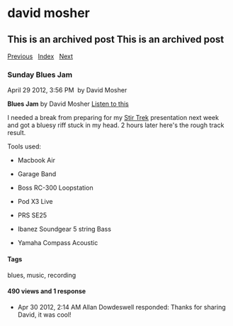 # david mosher

## This is an archived post This is an archived post

[Previous](../../../posts/2012/08/the-benefits-of-interactive-prototyping.html)
  [Index](../../../index.html)   [Next](../../../posts/2012/01/emojii.html)

### Sunday Blues Jam

April 29 2012, 3:56 PM  by David Mosher

**Blues Jam** by David Mosher [Listen to
this](../../../audio/2012/04/979734-Blues%20Jam.mp3)

I needed a break from preparing for my [Stir
Trek](http://stirtrek.com/Speaker/Get/78) presentation next week and got a
bluesy riff stuck in my head. 2 hours later here's the rough track result.

Tools used:

- Macbook Air

- Garage Band

- Boss RC-300 Loopstation

- Pod X3 Live

- PRS SE25

- Ibanez Soundgear 5 string Bass

- Yamaha Compass Acoustic

#### Tags

blues, music, recording

#### 490 views and 1 response

-   Apr 30 2012, 2:14 AM
    Allan Dowdeswell responded:
    Thanks for sharing David, it was cool!
